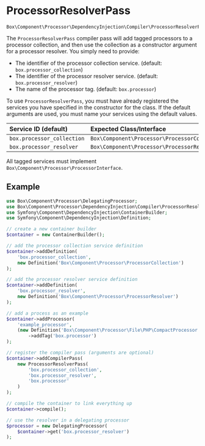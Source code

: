 ProcessorResolverPass
=====================

    Box\Component\Processor\DependencyInjection\Compiler\ProcessorResolverPass

The `ProcessorResolverPass` compiler pass will add tagged processors to a
processor collection, and then use the collection as a constructor argument
for a processor resolver. You simply need to provide:

- The identifier of the processor collection service.
  (default: `box.processor_collection`)
- The identifier of the processor resolver service.
  (default: `box.processor_resolver`)
- The name of the processor tag.
  (default: `box.processor`)

To use `ProcessorResolverPass`, you must have already registered the services
you have specified in the constructor for the class. If the default arguments
are used, you must name your services using the default values.

| Service ID (default)       | Expected Class/Interface                             |
|:---------------------------|:-----------------------------------------------------|
| `box.processor_collection` | `Box\Component\Processor\ProcessorCollection`        |
| `box.processor_resolver`   | `Box\Component\Processor\ProcessorResolverInterface` |

All tagged services must implement `Box\Component\Processor\ProcessorInterface`.

Example
-------

```php
use Box\Component\Processor\DelegatingProcessor;
use Box\Component\Processor\DependencyInjection\Compiler\ProcessorResolverPass;
use Symfony\Component\DependencyInjection\ContainerBuilder;
use Symfony\Component\DependencyInjection\Definition;

// create a new container builder
$container = new ContainerBuilder();

// add the processor collection service definition
$container->addDefinition(
    'box.processor_collection',
    new Definition('Box\Component\Processor\ProcessorCollection')
);

// add the processor resolver service definition
$container->addDefinition(
    'box.processor_resolver',
    new Definition('Box\Component\Processor\ProcessorResolver')
);

// add a process as an example
$container->addProcessor(
    'example_processor',
    (new Definition('Box\Component\Processor\File\PHP\CompactProcessor'))
        ->addTag('box.processor')
);

// register the compiler pass (arguments are optional)
$container->addCompilerPass(
    new ProcessorResolverPass(
        'box.processor_collection',
        'box.processor_resolver',
        'box.processor'
    )
);

// compile the container to link everything up
$container->compile();

// use the resolver in a delegating processor
$processor = new DelegatingProcessor(
    $container->get('box.processor_resolver')
);
```

